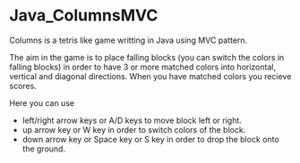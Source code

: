 # Java_ColumnsMVC
Columns is a tetris like game writting in Java using MVC pattern.

The aim in the game is to place falling blocks (you can switch the colors in falling blocks) 
in order to have 3 or more matched colors into horizontal, vertical and diagonal directions. 
When you have matched colors you recieve scores.

Here you can use
<ul>
<li>left/right arrow keys or A/D keys to move block left or right.</li>
<li>up arrow key or W key in order to switch colors of the block.</li>
<li>down arrow key or Space key or S key in order to drop the block onto the ground.</li>
</ul>
